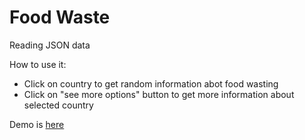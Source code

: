 # Food Waste

Reading JSON data

How to use it:

  - Click on country to get random information abot food wasting
  - Click on "see more options" button to get more information about selected country

Demo is [here](http://how2measure.byethost7.com/FoodWaste/)
